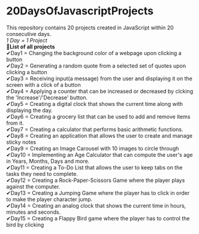 # 20DaysOfJavascriptProjects

This repository contains 20 projects created in JavaScript within 20 consecutive days.</br>
<i>1 Day = 1 Project</i></br>
<b>📩List of all projects</b></br>
✔Day1 = Changing the background color of a webpage upon clicking a button</br>
✔Day2 = Generating a random quote from a selected set of quotes upon clicking a button</br>
✔Day3 = Receiving input(a message) from the user and displaying it on the screen with a click of a button</br>
✔Day4 = Applying a counter that can be increased or decreased by clcking the 'Increase'/'Decrease' button.</br>
✔Day5 = Creating a digital clock that shows the current time along with displaying the day.</br>
✔Day6 = Creating a grocery list that can be used to add and remove items from it.</br>
✔Day7 = Creating a calculator that performs basic arithmetic functions.</br>
✔Day8 = Creating an application that allows the user to create and manage sticky notes</br>
✔Day9 = Creating an Image Carousel with 10 images to circle through</br>
✔Day10 = Implementing an Age Calculator that can compute the user's age in Years, Months, Days and more.</br>
✔Day11 = Creating a To-Do List that allows the user to keep tabs on the tasks they need to complete. </br>
✔Day12 = Creating a Rock-Paper-Scissors Game where the player plays against the computer.</br>
✔Day13 = Creating a Jumping Game where the player has to click in order to make the player character jump.</br>
✔Day14 = Creating an analog clock that shows the current time in hours, minutes and seconds.</br>
✔Day15 = Creating a Flappy Bird game where the player has to control the bird by clicking</br>
